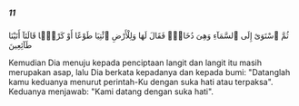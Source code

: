 ##### 11

<span class="ayah">ثُمَّ ٱسْتَوَىٰٓ إِلَى ٱلسَّمَآءِ وَهِىَ دُخَانٌۭ فَقَالَ لَهَا وَلِلْأَرْضِ ٱئْتِيَا طَوْعًا أَوْ كَرْهًۭا قَالَتَآ أَتَيْنَا طَآئِعِينَ</span>

<span class="ayah_translation">Kemudian Dia menuju kepada penciptaan langit dan langit itu masih merupakan asap, lalu Dia berkata kepadanya dan kepada bumi: "Datanglah kamu keduanya menurut perintah-Ku dengan suka hati atau terpaksa". Keduanya menjawab: "Kami datang dengan suka hati".</span>
